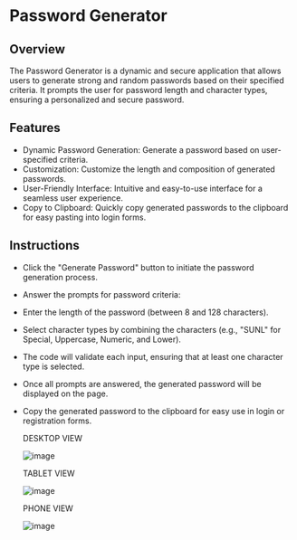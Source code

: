 # Password Generator

## Overview

The Password Generator is a dynamic and secure application that allows users to generate strong and random passwords based on their specified criteria. It prompts the user for password length and character types, ensuring a personalized and secure password.

## Features

* Dynamic Password Generation: Generate a password based on user-specified criteria.
* Customization: Customize the length and composition of generated passwords.
* User-Friendly Interface: Intuitive and easy-to-use interface for a seamless user experience.
* Copy to Clipboard: Quickly copy generated passwords to the clipboard for easy pasting into login forms.

## Instructions

* Click the "Generate Password" button to initiate the password generation process.
* Answer the prompts for password criteria:
* Enter the length of the password (between 8 and 128 characters).
* Select character types by combining the characters (e.g., "SUNL" for Special, Uppercase, Numeric, and Lower).
* The code will validate each input, ensuring that at least one character type is selected.
* Once all prompts are answered, the generated password will be displayed on the page.
* Copy the generated password to the clipboard for easy use in login or registration forms.

  DESKTOP VIEW

  ![image](https://github.com/designs-by-kate/Password-Generator/assets/146155569/70acce6b-f992-4f60-827d-8ee508e9a3a1)

  TABLET VIEW

  ![image](https://github.com/designs-by-kate/Password-Generator/assets/146155569/e76fc678-42c2-4ab4-8a2c-a77d8015ffd7)

  PHONE VIEW

  ![image](https://github.com/designs-by-kate/Password-Generator/assets/146155569/e8f2cc38-0b0f-4881-8b8d-6909c71f0443)

  
